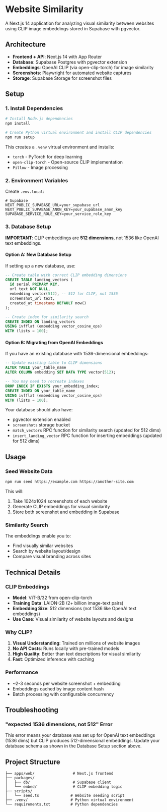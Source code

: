 # Website Similarity

A Next.js 14 application for analyzing visual similarity between websites using CLIP image embeddings stored in Supabase with pgvector.

## Architecture

- **Frontend + API**: Next.js 14 with App Router
- **Database**: Supabase Postgres with pgvector extension
- **Embeddings**: OpenAI CLIP (via open-clip-torch) for image similarity
- **Screenshots**: Playwright for automated website captures
- **Storage**: Supabase Storage for screenshot files

## Setup

### 1. Install Dependencies

```bash
# Install Node.js dependencies
npm install

# Create Python virtual environment and install CLIP dependencies
npm run setup
```

This creates a `.venv` virtual environment and installs:
- `torch` - PyTorch for deep learning
- `open-clip-torch` - Open-source CLIP implementation
- `Pillow` - Image processing

### 2. Environment Variables

Create `.env.local`:

```env
# Supabase
NEXT_PUBLIC_SUPABASE_URL=your_supabase_url
NEXT_PUBLIC_SUPABASE_ANON_KEY=your_supabase_anon_key
SUPABASE_SERVICE_ROLE_KEY=your_service_role_key
```

### 3. Database Setup

**IMPORTANT**: CLIP embeddings are **512 dimensions**, not 1536 like OpenAI text embeddings.

#### Option A: New Database Setup
If setting up a new database, use:
```sql
-- Create table with correct CLIP embedding dimensions
CREATE TABLE landing_vectors (
  id serial PRIMARY KEY,
  url text NOT NULL,
  embedding vector(512), -- 512 for CLIP, not 1536
  screenshot_url text,
  created_at timestamp DEFAULT now()
);

-- Create index for similarity search
CREATE INDEX ON landing_vectors 
USING ivfflat (embedding vector_cosine_ops) 
WITH (lists = 100);
```

#### Option B: Migrating from OpenAI Embeddings
If you have an existing database with 1536-dimensional embeddings:
```sql
-- Update existing table to CLIP dimensions
ALTER TABLE your_table_name 
ALTER COLUMN embedding SET DATA TYPE vector(512);

-- You may need to recreate indexes
DROP INDEX IF EXISTS your_embedding_index;
CREATE INDEX ON your_table_name 
USING ivfflat (embedding vector_cosine_ops) 
WITH (lists = 100);
```

Your database should also have:
- pgvector extension enabled
- `screenshots` storage bucket
- `match_vectors` RPC function for similarity search (updated for 512 dims)
- `insert_landing_vector` RPC function for inserting embeddings (updated for 512 dims)

## Usage

### Seed Website Data

```bash
npm run seed https://example.com https://another-site.com
```

This will:
1. Take 1024x1024 screenshots of each website
2. Generate CLIP embeddings for visual similarity
3. Store both screenshot and embedding in Supabase

### Similarity Search

The embeddings enable you to:
- Find visually similar websites
- Search by website layout/design
- Compare visual branding across sites

## Technical Details

### CLIP Embeddings

- **Model**: ViT-B/32 from open-clip-torch
- **Training Data**: LAION-2B (2+ billion image-text pairs)
- **Embedding Size**: 512 dimensions (not 1536 like OpenAI text embeddings)
- **Use Case**: Visual similarity of website layouts and designs

### Why CLIP?

1. **Visual Understanding**: Trained on millions of website images
2. **No API Costs**: Runs locally with pre-trained models
3. **High Quality**: Better than text descriptions for visual similarity
4. **Fast**: Optimized inference with caching

### Performance

- ~2-3 seconds per website screenshot + embedding
- Embeddings cached by image content hash
- Batch processing with configurable concurrency

## Troubleshooting

### "expected 1536 dimensions, not 512" Error

This error means your database was set up for OpenAI text embeddings (1536 dims) but CLIP produces 512-dimensional embeddings. Update your database schema as shown in the Database Setup section above.

## Project Structure

```
├── apps/web/                 # Next.js frontend
├── packages/
│   ├── db/                   # Supabase client
│   └── embed/                # CLIP embedding logic
├── scripts/
│   └── seed.ts              # Website seeding script
├── .venv/                   # Python virtual environment
└── requirements.txt         # Python dependencies
```
